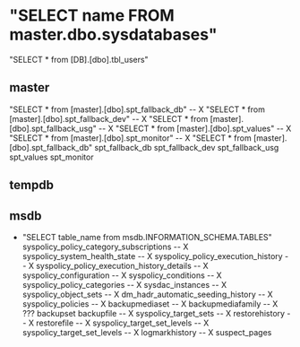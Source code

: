 #  "SELECT name FROM master.dbo.sysdatabases"

 "SELECT * from [DB].[dbo].tbl_users"

## master
"SELECT * from [master].[dbo].spt_fallback_db" -- X
"SELECT * from [master].[dbo].spt_fallback_dev" -- X
"SELECT * from [master].[dbo].spt_fallback_usg" -- X
"SELECT * from [master].[dbo].spt_values" -- X
"SELECT * from [master].[dbo].spt_monitor" -- X
"SELECT * from [master].[dbo].spt_fallback_db"
spt_fallback_db
spt_fallback_dev
spt_fallback_usg
spt_values
spt_monitor


## tempdb

## msdb
-  "SELECT table_name from msdb.INFORMATION_SCHEMA.TABLES"
syspolicy_policy_category_subscriptions -- X
syspolicy_system_health_state -- X
syspolicy_policy_execution_history -- X
syspolicy_policy_execution_history_details -- X
syspolicy_configuration -- X
syspolicy_conditions -- X
syspolicy_policy_categories -- X
sysdac_instances -- X
syspolicy_object_sets -- X
dm_hadr_automatic_seeding_history -- X
syspolicy_policies -- X
backupmediaset -- X
backupmediafamily -- X
??? backupset 
backupfile -- X
syspolicy_target_sets -- X
restorehistory -- X
restorefile -- X
syspolicy_target_set_levels -- X
syspolicy_target_set_levels -- X
logmarkhistory -- X
suspect_pages
